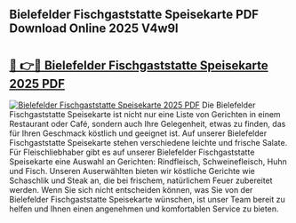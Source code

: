 ## Bielefelder Fischgaststatte Speisekarte PDF Download Online 2025 V4w9l

# <h2><a href="http://gc6jemj.nevu.top/?p=Bielefelder+Fischgaststatte+Speisekarte">🔗 👉🔴 Bielefelder Fischgaststatte Speisekarte 2025 PDF</a></h2>

[![Bielefelder Fischgaststatte Speisekarte 2025 PDF](https://i.imgur.com/dBaPXMq.png)](http://gc6jemj.nevu.top/?p=Bielefelder+Fischgaststatte+Speisekarte)
Die Bielefelder Fischgaststatte Speisekarte ist nicht nur eine Liste von Gerichten in einem Restaurant oder Café, sondern auch Ihre Gelegenheit, etwas zu finden, das für Ihren Geschmack köstlich und geeignet ist. Auf unserer Bielefelder Fischgaststatte Speisekarte stehen verschiedene leichte und frische Salate. Für Fleischliebhaber gibt es auf unserer Bielefelder Fischgaststatte Speisekarte eine Auswahl an Gerichten: Rindfleisch, Schweinefleisch, Huhn und Fisch. Unseren Auserwählten bieten wir köstliche Gerichte wie Schaschlik und Steak an, die bei frischem, natürlichem Feuer zubereitet werden. Wenn Sie sich nicht entscheiden können, was Sie von der Bielefelder Fischgaststatte Speisekarte wünschen, ist unser Team bereit zu helfen und Ihnen einen angenehmen und komfortablen Service zu bieten.
